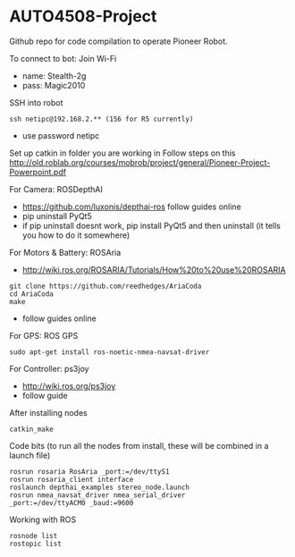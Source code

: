 # AUTO4508-Project
Github repo for code compilation to operate Pioneer Robot. 

To connect to bot:
Join Wi-Fi
- name: Stealth-2g
- pass: Magic2010

SSH into robot
```
ssh netipc@192.168.2.** (156 for R5 currently)
```
- use password netipc

Set up catkin in folder you are working in
Follow steps on this http://old.roblab.org/courses/mobrob/project/general/Pioneer-Project-Powerpoint.pdf

For Camera: ROSDepthAI
- https://github.com/luxonis/depthai-ros follow guides online
- pip uninstall PyQt5
- if pip uninstall doesnt work, pip install PyQt5 and then uninstall (it tells you how to do it somewhere)

For Motors & Battery: ROSAria
- http://wiki.ros.org/ROSARIA/Tutorials/How%20to%20use%20ROSARIA
```
git clone https://github.com/reedhedges/AriaCoda
cd AriaCoda
make
```
- follow guides online

For GPS: ROS GPS
```
sudo apt-get install ros-noetic-nmea-navsat-driver
```

For Controller: ps3joy
- http://wiki.ros.org/ps3joy
- follow guide

After installing nodes
```
catkin_make
```

Code bits (to run all the nodes from install, these will be combined in a launch file)
```
rosrun rosaria RosAria _port:=/dev/ttyS1
rosrun rosaria_client interface
roslaunch depthai_examples stereo_node.launch
rosrun nmea_navsat_driver nmea_serial_driver
_port:=/dev/ttyACM0 _baud:=9600
```

Working with ROS
```
rosnode list
rostopic list
```
